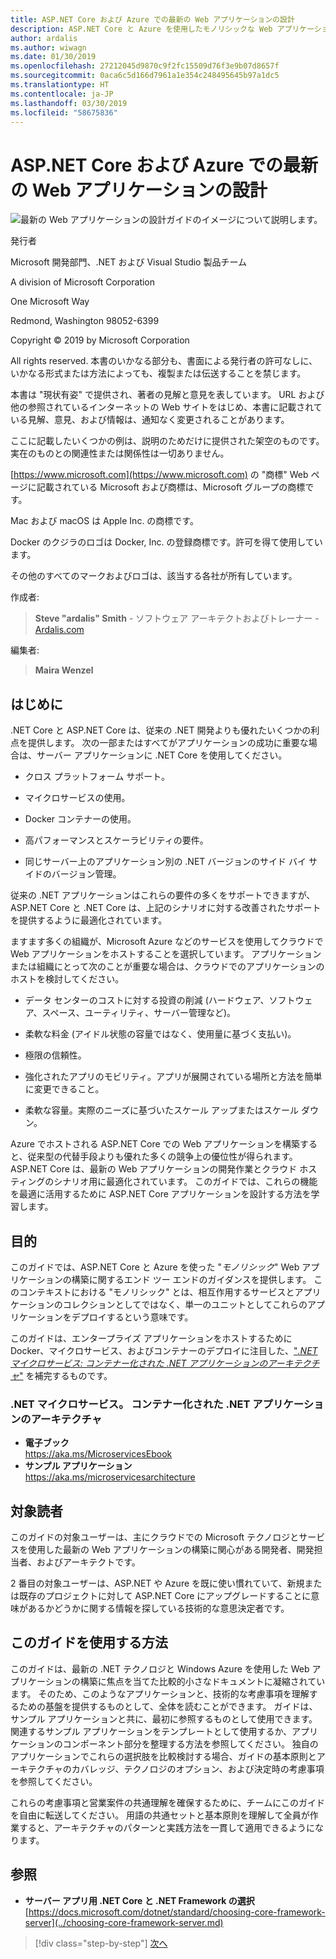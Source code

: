 ```yaml
---
title: ASP.NET Core および Azure での最新の Web アプリケーションの設計
description: ASP.NET Core と Azure を使用したモノリシックな Web アプリケーションの構築に関するエンドツーエンドのガイダンスを提供するガイドです。
author: ardalis
ms.author: wiwagn
ms.date: 01/30/2019
ms.openlocfilehash: 27212045d9870c9f2fc15509d76f3e9b07d8657f
ms.sourcegitcommit: 0aca6c5d166d7961a1e354c248495645b97a1dc5
ms.translationtype: HT
ms.contentlocale: ja-JP
ms.lasthandoff: 03/30/2019
ms.locfileid: "58675836"
---
```

# <a name="architect-modern-web-applications-with-aspnet-core-and-azure"></a>ASP.NET Core および Azure での最新の Web アプリケーションの設計

![最新の Web アプリケーションの設計ガイドのイメージについて説明します。](./media/index/web-application-guide-cover-image.png)

発行者

Microsoft 開発部門、.NET および Visual Studio 製品チーム

A division of Microsoft Corporation

One Microsoft Way

Redmond, Washington 98052-6399

Copyright © 2019 by Microsoft Corporation

All rights reserved. 本書のいかなる部分も、書面による発行者の許可なしに、いかなる形式または方法によっても、複製または伝送することを禁じます。

本書は "現状有姿" で提供され、著者の見解と意見を表しています。 URL および他の参照されているインターネットの Web サイトをはじめ、本書に記載されている見解、意見、および情報は、通知なく変更されることがあります。

ここに記載したいくつかの例は、説明のためだけに提供された架空のものです。 実在のものとの関連性または関係性は一切ありません。

[https://www.microsoft.com](https://www.microsoft.com) の "商標" Web ページに記載されている Microsoft および商標は、Microsoft グループの商標です。

Mac および macOS は Apple Inc. の商標です。

Docker のクジラのロゴは Docker, Inc. の登録商標です。許可を得て使用しています。

その他のすべてのマークおよびロゴは、該当する各社が所有しています。

作成者:

> **Steve "ardalis" Smith** - ソフトウェア アーキテクトおよびトレーナー - [Ardalis.com](https://ardalis.com)

編集者:

> **Maira Wenzel**

## <a name="introduction"></a>はじめに

.NET Core と ASP.NET Core は、従来の .NET 開発よりも優れたいくつかの利点を提供します。 次の一部またはすべてがアプリケーションの成功に重要な場合は、サーバー アプリケーションに .NET Core を使用してください。

- クロス プラットフォーム サポート。

- マイクロサービスの使用。

- Docker コンテナーの使用。

- 高パフォーマンスとスケーラビリティの要件。

- 同じサーバー上のアプリケーション別の .NET バージョンのサイド バイ サイドのバージョン管理。

従来の .NET アプリケーションはこれらの要件の多くをサポートできますが、ASP.NET Core と .NET Core は、上記のシナリオに対する改善されたサポートを提供するように最適化されています。

ますます多くの組織が、Microsoft Azure などのサービスを使用してクラウドで Web アプリケーションをホストすることを選択しています。 アプリケーションまたは組織にとって次のことが重要な場合は、クラウドでのアプリケーションのホストを検討してください。

- データ センターのコストに対する投資の削減 (ハードウェア、ソフトウェア、スペース、ユーティリティ、サーバー管理など)。

- 柔軟な料金 (アイドル状態の容量ではなく、使用量に基づく支払い)。

- 極限の信頼性。

- 強化されたアプリのモビリティ。アプリが展開されている場所と方法を簡単に変更できること。

- 柔軟な容量。実際のニーズに基づいたスケール アップまたはスケール ダウン。

Azure でホストされる ASP.NET Core での Web アプリケーションを構築すると、従来型の代替手段よりも優れた多くの競争上の優位性が得られます。 ASP.NET Core は、最新の Web アプリケーションの開発作業とクラウド ホスティングのシナリオ用に最適化されています。 このガイドでは、これらの機能を最適に活用するために ASP.NET Core アプリケーションを設計する方法を学習します。

## <a name="purpose"></a>目的

このガイドでは、ASP.NET Core と Azure を使った "*モノリシック*" Web アプリケーションの構築に関するエンド ツー エンドのガイダンスを提供します。 このコンテキストにおける "モノリシック" とは、相互作用するサービスとアプリケーションのコレクションとしてではなく、単一のユニットとしてこれらのアプリケーションをデプロイするという意味です。

このガイドは、エンタープライズ アプリケーションをホストするために Docker、マイクロサービス、およびコンテナーのデプロイに注目した、["_.NET マイクロサービス: コンテナー化された .NET アプリケーションのアーキテクチャ_"](../microservices-architecture/index.md) を補完するものです。

### <a name="net-microservices-architecture-for-containerized-net-applications"></a>.NET マイクロサービス。 コンテナー化された .NET アプリケーションのアーキテクチャ

- **電子ブック**  
  <https://aka.ms/MicroservicesEbook>
- **サンプル アプリケーション**  
  <https://aka.ms/microservicesarchitecture>

## <a name="who-should-use-this-guide"></a>対象読者

このガイドの対象ユーザーは、主にクラウドでの Microsoft テクノロジとサービスを使用した最新の Web アプリケーションの構築に関心がある開発者、開発担当者、およびアーキテクトです。

2 番目の対象ユーザーは、ASP.NET や Azure を既に使い慣れていて、新規または既存のプロジェクトに対して ASP.NET Core にアップグレードすることに意味があるかどうかに関する情報を探している技術的な意思決定者です。

## <a name="how-you-can-use-this-guide"></a>このガイドを使用する方法

このガイドは、最新の .NET テクノロジと Windows Azure を使用した Web アプリケーションの構築に焦点を当てた比較的小さなドキュメントに凝縮されています。 そのため、このようなアプリケーションと、技術的な考慮事項を理解するための基盤を提供するものとして、全体を読むことができます。 ガイドは、サンプル アプリケーションと共に、最初に参照するものとして使用できます。 関連するサンプル アプリケーションをテンプレートとして使用するか、アプリケーションのコンポーネント部分を整理する方法を参照してください。 独自のアプリケーションでこれらの選択肢を比較検討する場合、ガイドの基本原則とアーキテクチャのカバレッジ、テクノロジのオプション、および決定時の考慮事項を参照してください。

これらの考慮事項と営業案件の共通理解を確保するために、チームにこのガイドを自由に転送してください。 用語の共通セットと基本原則を理解して全員が作業すると、アーキテクチャのパターンと実践方法を一貫して適用できるようになります。

## <a name="references"></a>参照

- **サーバー アプリ用 .NET Core と .NET Framework の選択**  
  [https://docs.microsoft.com/dotnet/standard/choosing-core-framework-server](../choosing-core-framework-server.md)

>[!div class="step-by-step"]
>[次へ](modern-web-applications-characteristics.md)